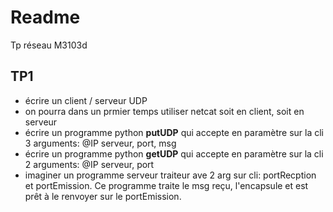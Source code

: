 # Readme

Tp réseau M3103d

## TP1

* écrire un client / serveur UDP
* on pourra dans un prmier temps utiliser netcat soit en client, soit en serveur
* écrire un programme python **putUDP** qui accepte en paramètre sur la cli 3 arguments: @IP serveur, port, msg
* écrire un programme python **getUDP** qui accepte en paramètre sur la cli 2 arguments: @IP serveur, port
* imaginer un programme serveur traiteur ave 2 arg sur cli: portRecption et portEmission. Ce programme traite le msg reçu, l'encapsule et est prêt à le renvoyer sur le portEmission.
